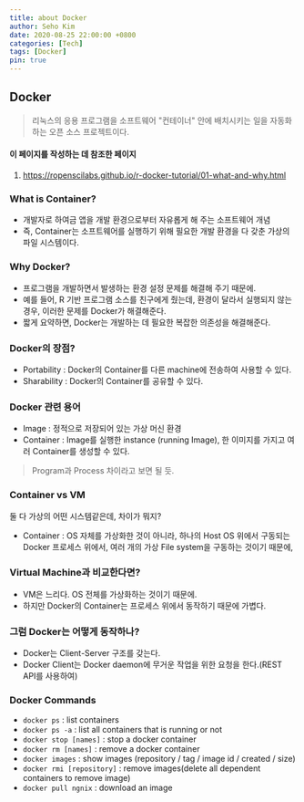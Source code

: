 ```yaml
---
title: about Docker
author: Seho Kim
date: 2020-08-25 22:00:00 +0800
categories: [Tech]
tags: [Docker]
pin: true
---
```


## **Docker**
> 리눅스의 응용 프로그램을 소프트웨어 "컨테이너" 안에 배치시키는 일을 자동화하는 오픈 소스 프로젝트이다.

#### 이 페이지를 작성하는 데 참조한 페이지
1. <https://ropenscilabs.github.io/r-docker-tutorial/01-what-and-why.html>

### **What is Container?**
* 개발자로 하여금 앱을 개발 환경으로부터 자유롭게 해 주는 소프트웨어 개념
* 즉, Container는 소프트웨어를 실행하기 위해 필요한 개발 환경을 다 갖춘 가상의 파일 시스템이다.


### **Why Docker?**
* 프로그램을 개발하면서 발생하는 환경 설정 문제를 해결해 주기 때문에.
* 예를 들어, R 기반 프로그램 소스를 친구에게 줬는데, 환경이 달라서 실행되지 않는 경우, 이러한 문제를 Docker가 해결해준다.
* 짧게 요약하면, Docker는 개발하는 데 필요한 복잡한 의존성을 해결해준다.

### **Docker의 장점?**
* Portability : Docker의 Container를 다른 machine에 전송하여 사용할 수 있다.
* Sharability : Docker의 Container를 공유할 수 있다.

### **Docker 관련 용어**
* Image : 정적으로 저장되어 있는 가상 머신 환경
* Container : Image를 실행한 instance (running Image), 한 이미지를 가지고 여러 Container를 생성할 수 있다.
> Program과 Process 차이라고 보면 될 듯.

### **Container vs VM**
둘 다 가상의 어떤 시스템같은데, 차이가 뭐지?
* Container : OS 자체를 가상화한 것이 아니라, 하나의 Host OS 위에서 구동되는 Docker 프로세스 위에서, 여러 개의 가상 File system을 구동하는 것이기 때문에, 

### **Virtual Machine과 비교한다면?**
* VM은 느리다. OS 전체를 가상화하는 것이기 때문에.
* 하지만 Docker의 Container는 프로세스 위에서 동작하기 때문에 가볍다.

### **그럼 Docker는 어떻게 동작하나?**
* Docker는 Client-Server 구조를 갖는다.
* Docker Client는 Docker daemon에 무거운 작업을 위한 요청을 한다.(REST API를 사용하여)


### **Docker Commands**
* `docker ps` : list containers
* `docker ps -a` : list all containers that is running or not
* `docker stop [names]` : stop a docker container
* `docker rm [names]` : remove a docker container
* `docker images` : show images (repository / tag / image id / created / size)
* `docker rmi [repository]` : remove images(delete all dependent containers to remove image)
* `docker pull ngnix` : download an image